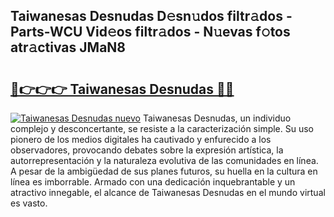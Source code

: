 ## Taiwanesas Desnudas D𝚎sn𝚞dos filtr𝚊dos - Parts-WCU Vid𝚎os filtr𝚊dos - N𝚞evas f𝚘tos atr𝚊ctivas JMaN8

# <h2><a href="http://mb0hbim.tromn.icu/?c=Taiwanesas+Desnudas">🔗👉👉👉 Taiwanesas Desnudas 🔗🔗</a></h2>

[![Taiwanesas Desnudas nuevo](https://i.imgur.com/pEAQMta.gif)](http://mb0hbim.tromn.icu/?c=Taiwanesas+Desnudas)
Taiwanesas Desnudas, un individuo complejo y desconcertante, se resiste a la caracterización simple. Su uso pionero de los medios digitales ha cautivado y enfurecido a los observadores, provocando debates sobre la expresión artística, la autorrepresentación y la naturaleza evolutiva de las comunidades en línea. A pesar de la ambigüedad de sus planes futuros, su huella en la cultura en línea es imborrable. Armado con una dedicación inquebrantable y un atractivo innegable, el alcance de Taiwanesas Desnudas en el mundo virtual es vasto.
